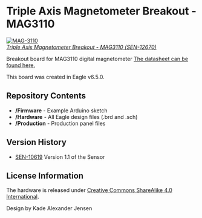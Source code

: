 Triple Axis Magnetometer Breakout - MAG3110
============================================

[![MAG-3110](https://cdn.sparkfun.com//assets/parts/9/3/9/8/12670-01.jpg)  
*Triple Axis Magnetometer Breakout - MAG3110 (SEN-12670)*](https://www.sparkfun.com/products/12670)

Breakout board for MAG3110 digital magnetometer [The datasheet can be found here.](https://dlnmh9ip6v2uc.cloudfront.net/datasheets/Sensors/Magneto/MAG3110.pdf)

This board was created in Eagle v6.5.0. 

Repository Contents
-------------------
* **/Firmware** - Example Arduino sketch
* **/Hardware** - All Eagle design files (.brd and .sch)
* **/Production** - Production panel files

Version History
---------------
* [SEN-10619](https://www.sparkfun.com/products/10619) Version 1.1 of the Sensor
 

License Information
-------------------
The hardware is released under [Creative Commons ShareAlike 4.0 International](https://creativecommons.org/licenses/by-sa/4.0/).

Design by Kade Alexander Jensen

